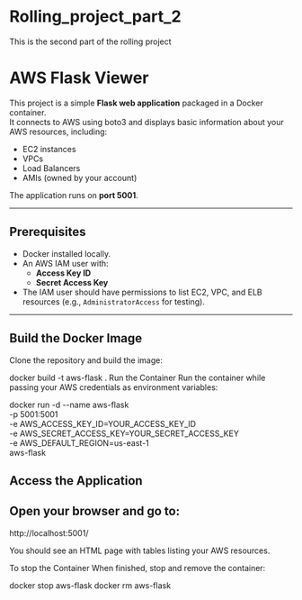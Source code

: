 # Rolling_project_part_2
This is the second part of the rolling project 

# AWS Flask Viewer

This project is a simple **Flask web application** packaged in a Docker container.  
It connects to AWS using boto3 and displays basic information about your AWS resources, including:
- EC2 instances
- VPCs
- Load Balancers
- AMIs (owned by your account)

The application runs on **port 5001**.

---

## Prerequisites
- Docker installed locally.
- An AWS IAM user with:
  - **Access Key ID**
  - **Secret Access Key**
- The IAM user should have permissions to list EC2, VPC, and ELB resources (e.g., `AdministratorAccess` for testing).

---

## Build the Docker Image
Clone the repository and build the image:

docker build -t aws-flask .
Run the Container
Run the container while passing your AWS credentials as environment variables:


docker run -d --name aws-flask \
  -p 5001:5001 \
  -e AWS_ACCESS_KEY_ID=YOUR_ACCESS_KEY_ID \
  -e AWS_SECRET_ACCESS_KEY=YOUR_SECRET_ACCESS_KEY \
  -e AWS_DEFAULT_REGION=us-east-1 \
  aws-flask

## Access the Application
## Open your browser and go to:

http://localhost:5001/

You should see an HTML page with tables listing your AWS resources.

To stop the Container
When finished, stop and remove the container:

docker stop aws-flask
docker rm aws-flask